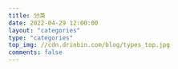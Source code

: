 ```yaml
---
title: 分类
date: 2022-04-29 12:00:00
layout: "categories"
type: "categories"
top_img: //cdn.drinbin.com/blog/types_top.jpg
comments: false
---
```

